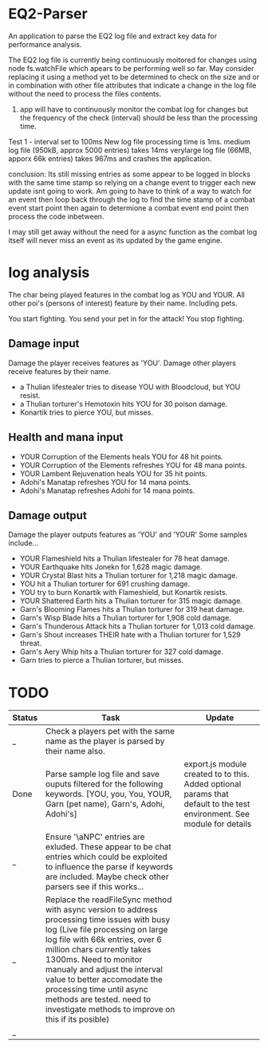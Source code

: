 # EQ2-Parser

An application to parse the EQ2 log file and extract key data for performance analysis.

The EQ2 log file is currently being continuously moitored for changes using node fs.watchFile which apears to be performing well so far. May consider replacing it using a method yet to be determined to check on the size and or in combination with other file attributes that indicate a change in the log file without the need to process the files contents.







1) app will have to continuously monitor the combat log for changes but the frequency of the check (interval) should be less than the processing time.

Test 1 - interval set to 100ms
New log file processing time is 1ms.
medium log file (950kB, approx 5000 entries) takes 14ms
verylarge log file (66MB, apporx 66k entries) takes 967ms and crashes the application.

conclusion: Its still missing entries as some appear to be logged in blocks with the same time stamp so relying on a change event to trigger each new update isnt going to work. Am going to have to think of a way to watch for an event then loop back through the log to find the time stamp of a combat event start point then again to determione a combat event end point then process the code inbetween.

I may still get away without the need for a async function as the combat log itself will never miss an event as its updated by the game engine.


# log analysis
The char being played features in the combat log as YOU and YOUR. All other poi's (persons of interest) feature by their name. Including pets.


You start fighting.
You send your pet in for the attack!
You stop fighting.




## Damage input
Damage the player receives features as 'YOU'.
Damage other players receive features by their name.
* a Thulian lifestealer tries to disease YOU with Bloodcloud, but YOU resist.
* a Thulian torturer's Hemotoxin hits YOU for 30 poison damage.
* Konartik tries to pierce YOU, but misses.


## Health and mana input
* YOUR Corruption of the Elements heals YOU for 48 hit points.
* YOUR Corruption of the Elements refreshes YOU for 48 mana points.
* YOUR Lambent Rejuvenation heals YOU for 35 hit points.
* Adohi's Manatap refreshes YOU for 14 mana points.
* Adohi's Manatap refreshes Adohi for 14 mana points.

## Damage output
Damage the player outputs features as 'YOU' and 'YOUR' Some samples include...
* YOUR Flameshield hits a Thulian lifestealer for 78 heat damage.
* YOUR Earthquake hits Jonekn for 1,628 magic damage.
* YOUR Crystal Blast hits a Thulian torturer for 1,218 magic damage.
* YOU hit a Thulian torturer for 691 crushing damage.
* YOU try to burn Konartik with Flameshield, but Konartik resists.
* YOUR Shattered Earth hits a Thulian torturer for 315 magic damage.
* Garn's Blooming Flames hits a Thulian torturer for 319 heat damage.
* Garn's Wisp Blade hits a Thulian torturer for 1,908 cold damage.
* Garn's Thunderous Attack hits a Thulian torturer for 1,013 cold damage.
* Garn's Shout increases THEIR hate with a Thulian torturer for 1,529 threat.
* Garn's Aery Whip hits a Thulian torturer for 327 cold damage.
* Garn tries to pierce a Thulian torturer, but misses.


# TODO
|Status |Task |Update |
|-|-|-|
_|Check a players pet with the same name as the player is parsed by their name also.||
Done |Parse sample log file and save ouputs filtered for the following keywords. [YOU, you, You, YOUR, Garn (pet name), Garn's, Adohi, Adohi's]|export.js module created to to this. Added optional params that default to the test environment. See module for details|
_|Ensure '\aNPC' entries are exluded. These appear to be chat entries which could be exploited to influence the parse if keywords are included. Maybe check other parsers see if this works... ||
_|Replace the readFileSync method with async version to address processing time issues with busy log (Live file processing on large log file with 66k entries, over 6 million chars currently takes 1300ms. Need to monitor manualy and adjust the interval value to better accomodate the processing time until async methods are tested. need to investigate methods to improve on this if its posible) ||
_|||

    



